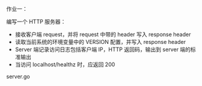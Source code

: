 
作业一：

编写一个 HTTP 服务器：

 - 接收客户端 request，并将 request 中带的 header 写入 response header
 - 读取当前系统的环境变量中的 VERSION 配置，并写入 response header
 - Server 端记录访问日志包括客户端 IP，HTTP 返回码，输出到 server 端的标准输出
 - 当访问 localhost/healthz 时，应返回 200
 
 server.go
 
 
